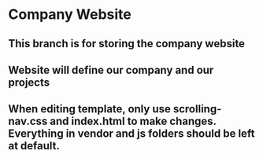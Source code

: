 # Company Website

## This branch is for storing the company website

## Website will define our company and our projects

## When editing template, only use scrolling-nav.css and index.html to make changes. Everything in vendor and js folders should be left at default.
